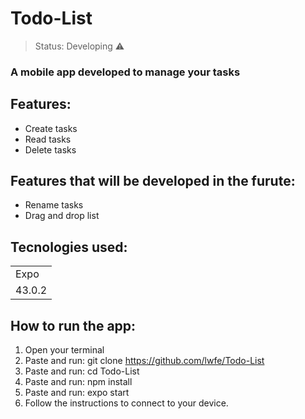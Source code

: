# Todo-List

> Status: Developing ⚠️

### A mobile app developed to manage your tasks

## Features:
+ Create tasks
+ Read tasks
+ Delete tasks

## Features that will be developed in the furute:
+  Rename tasks
+  Drag and drop list 

## Tecnologies used:
<table>
  <tr>
    <td>Expo</td>
  </tr>
  <tr>
    <td>43.0.2</td>
  </tr>
</table>

## How to run the app:
1. Open your terminal
2. Paste and run: git clone https://github.com/lwfe/Todo-List
3. Paste and run: cd Todo-List
4. Paste and run: npm install 
5. Paste and run: expo start
6. Follow the instructions to connect to your device.
